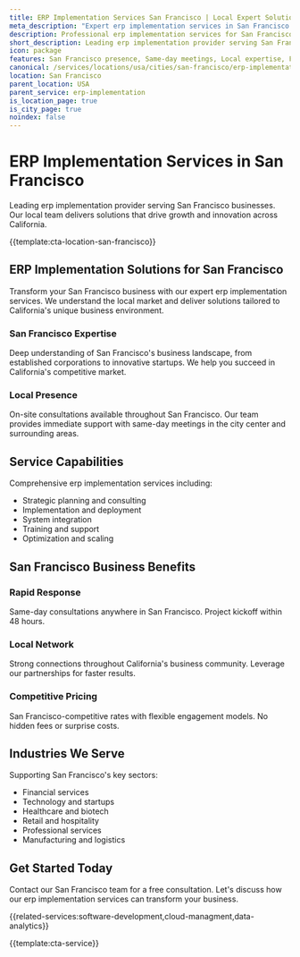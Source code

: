 ```yaml
---
title: ERP Implementation Services San Francisco | Local Expert Solutions
meta_description: "Expert erp implementation services in San Francisco. Local team, same-day consultations, proven results. Transform your business today."
description: Professional erp implementation services for San Francisco businesses
short_description: Leading erp implementation provider serving San Francisco and California.
icon: package
features: San Francisco presence, Same-day meetings, Local expertise, Fast deployment, Competitive rates, Proven track record
canonical: /services/locations/usa/cities/san-francisco/erp-implementation-san-francisco.html
location: San Francisco
parent_location: USA
parent_service: erp-implementation
is_location_page: true
is_city_page: true
noindex: false
---
```


# ERP Implementation Services in San Francisco

Leading erp implementation provider serving San Francisco businesses. Our local team delivers solutions that drive growth and innovation across California.

{{template:cta-location-san-francisco}}

## ERP Implementation Solutions for San Francisco

Transform your San Francisco business with our expert erp implementation services. We understand the local market and deliver solutions tailored to California's unique business environment.

### San Francisco Expertise

Deep understanding of San Francisco's business landscape, from established corporations to innovative startups. We help you succeed in California's competitive market.

### Local Presence

On-site consultations available throughout San Francisco. Our team provides immediate support with same-day meetings in the city center and surrounding areas.

## Service Capabilities

Comprehensive erp implementation services including:
- Strategic planning and consulting
- Implementation and deployment
- System integration
- Training and support
- Optimization and scaling

## San Francisco Business Benefits

### Rapid Response
Same-day consultations anywhere in San Francisco. Project kickoff within 48 hours.

### Local Network
Strong connections throughout California's business community. Leverage our partnerships for faster results.

### Competitive Pricing
San Francisco-competitive rates with flexible engagement models. No hidden fees or surprise costs.

## Industries We Serve

Supporting San Francisco's key sectors:
- Financial services
- Technology and startups
- Healthcare and biotech
- Retail and hospitality
- Professional services
- Manufacturing and logistics

## Get Started Today

Contact our San Francisco team for a free consultation. Let's discuss how our erp implementation services can transform your business.

{{related-services:software-development,cloud-managment,data-analytics}}

{{template:cta-service}}
